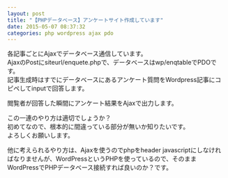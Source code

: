 ```yaml
---
layout: post
title: "【PHPデータベース】アンケートサイト作成しています"
date: 2015-05-07 08:37:32
categories: php wordpress ajax pdo
---
```

<p>各記事ごとにAjaxでデータベース通信しています。<br>
AjaxのPostにsiteurl/enquete.phpで、データベースはwp/enqtableでPDOです。<br>
記事生成時はすでにデータベースにあるアンケート質問をWordpress記事にコピペしてinputで回答します。</p>

<p>閲覧者が回答した瞬間にアンケート結果をAjaxで出力します。</p>

<p>この一連のやり方は適切でしょうか？<br>
初めてなので、根本的に間違っている部分が無いか知りたいです。<br>
よろしくお願いします。</p>

<p>他に考えられるやり方は、Ajaxを使うのでphpをheader javascriptにしなければなりませんが、WordPressというPHPを使っているので、そのままWordPressでPHPデータベース接続すれば良いのか？です。</p>
